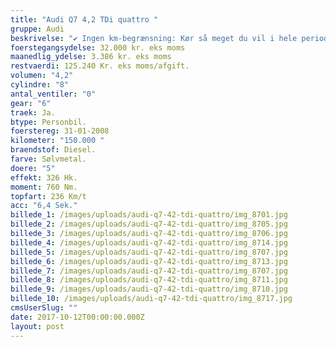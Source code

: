 ```yaml
---
title: "Audi Q7 4,2 TDi quattro "
gruppe: Audi
beskrivelse: "✔ Ingen km-begrænsning: Kør så meget du vil i hele perioden.\n\n✔ Mulighed for garanti på bilen i hele leasingperioden: Ingen uventede. værksteds regninger.\n\n✔ Vi tilbyder forsikring med fuld kasko helt ned til 18 år.\n\n✔ Skal vi hjælpe dig med at finde drømmebilen, tilbyder vi Danmarks bedste og bedste leasingpakker.\n\nKontakt os for mere info eller en prøvetur\n\n"
foerstegangsydelse: 32.000 kr. eks moms
maanedlig_ydelse: 3.386 kr. eks moms
restvaerdi: 125.240 Kr. eks moms/afgift.
volumen: "4,2"
cylindre: "8"
antal_ventiler: "0"
gear: "6"
traek: Ja.
btype: Personbil.
foerstereg: 31-01-2008
kilometer: "150.000 "
braendstof: Diesel.
farve: Sølvmetal.
doere: "5"
effekt: 326 Hk.
moment: 760 Nm.
topfart: 236 Km/t
acc: "6,4 Sek."
billede_1: /images/uploads/audi-q7-42-tdi-quattro/img_8701.jpg
billede_2: /images/uploads/audi-q7-42-tdi-quattro/img_8705.jpg
billede_3: /images/uploads/audi-q7-42-tdi-quattro/img_8706.jpg
billede_4: /images/uploads/audi-q7-42-tdi-quattro/img_8714.jpg
billede_5: /images/uploads/audi-q7-42-tdi-quattro/img_8707.jpg
billede_6: /images/uploads/audi-q7-42-tdi-quattro/img_8713.jpg
billede_7: /images/uploads/audi-q7-42-tdi-quattro/img_8707.jpg
billede_8: /images/uploads/audi-q7-42-tdi-quattro/img_8711.jpg
billede_9: /images/uploads/audi-q7-42-tdi-quattro/img_8710.jpg
billede_10: /images/uploads/audi-q7-42-tdi-quattro/img_8717.jpg
cmsUserSlug: ""
date: 2017-10-12T00:00:00.000Z
layout: post
---
```


